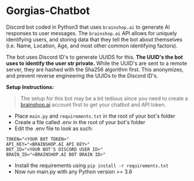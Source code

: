 # Gorgias-Chatbot
Discord bot coded in Python3 that uses `brainshop.ai` to generate AI responses to user messages.
The `brainshop.ai` API allows for uniquely identifying users, and storing data that they tell the bot about themselves (i.e. Name, Location, Age, and most other common identifying factors).

The bot uses Discord ID's to generate UUIDS for this. **The UUID's the bot uses to identify the user str private.** While the UUID's are sent to a remote server, they are hashed with the Sha256 algorithm first. This anonymizes, and prevent reverse engineering the UUIDs to the Discord ID's.

**Setup Instructions:**
> The setup for this bot may be a bit tedious since you need to create a [brainshop.ai](https://brainshop.ai/user/register) account first to get your chatbot and API token.
* Place `main.py` and `requirements.txt` in the root of your bot's folder
* Create a file called .env in the root of your bot's folder
* Edit the .env file to look as such:
```
TOKEN="<YOUR BOT TOKEN>"
API_KEY="<BRAINSHOP.AI API KEY>"
BOT_ID="<YOUR BOT'S DISCORD USER ID>"
BRAIN_ID="<BRAINSHOP.AI BOT BRAIN ID>"
```
* Install the requirements using `pip install -r requirements.txt`
* Now run main.py with any Python version >= 3.6
